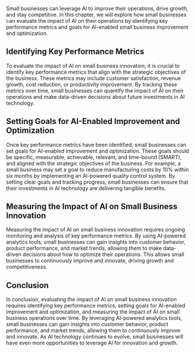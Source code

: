 

Small businesses can leverage AI to improve their operations, drive growth, and stay competitive. In this chapter, we will explore how small businesses can evaluate the impact of AI on their operations by identifying key performance metrics and goals for AI-enabled small business improvement and optimization.

Identifying Key Performance Metrics
-----------------------------------

To evaluate the impact of AI on small business innovation, it is crucial to identify key performance metrics that align with the strategic objectives of the business. These metrics may include customer satisfaction, revenue growth, cost reduction, or productivity improvement. By tracking these metrics over time, small businesses can quantify the impact of AI on their operations and make data-driven decisions about future investments in AI technology.

Setting Goals for AI-Enabled Improvement and Optimization
---------------------------------------------------------

Once key performance metrics have been identified, small businesses can set goals for AI-enabled improvement and optimization. These goals should be specific, measurable, achievable, relevant, and time-bound (SMART), and aligned with the strategic objectives of the business. For example, a small business may set a goal to reduce manufacturing costs by 10% within six months by implementing an AI-powered quality control system. By setting clear goals and tracking progress, small businesses can ensure that their investments in AI technology are delivering tangible benefits.

Measuring the Impact of AI on Small Business Innovation
-------------------------------------------------------

Measuring the impact of AI on small business innovation requires ongoing monitoring and analysis of key performance metrics. By using AI-powered analytics tools, small businesses can gain insights into customer behavior, product performance, and market trends, allowing them to make data-driven decisions about how to optimize their operations. This allows small businesses to continuously improve and innovate, driving growth and competitiveness.

Conclusion
----------

In conclusion, evaluating the impact of AI on small business innovation requires identifying key performance metrics, setting goals for AI-enabled improvement and optimization, and measuring the impact of AI on small business operations over time. By leveraging AI-powered analytics tools, small businesses can gain insights into customer behavior, product performance, and market trends, allowing them to continuously improve and innovate. As AI technology continues to evolve, small businesses will have even more opportunities to leverage AI for innovation and growth.
